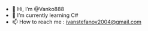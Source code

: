 - 👋 Hi, I’m @Vanko888
- 🌱 I’m currently learning C#
- 📫 How to reach me : ivanstefanov2004@gmail.com

<!---
Vanko888/Vanko888 is a ✨ special ✨ repository because its `README.md` (this file) appears on your GitHub profile.
You can click the Preview link to take a look at your changes.
--->
